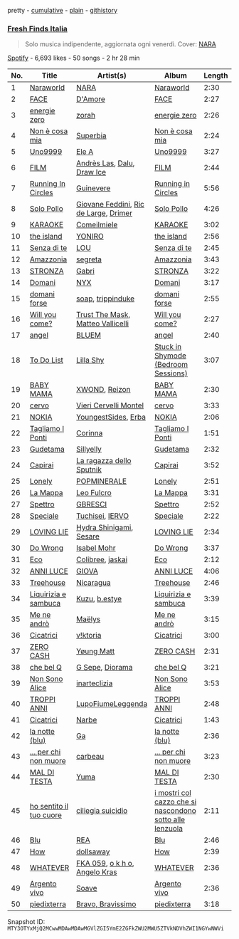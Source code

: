 pretty - [cumulative](/playlists/cumulative/37i9dQZF1DX0KBgD4Jf5tY.md) - [plain](/playlists/plain/37i9dQZF1DX0KBgD4Jf5tY) - [githistory](https://github.githistory.xyz/mackorone/spotify-playlist-archive/blob/main/playlists/plain/37i9dQZF1DX0KBgD4Jf5tY)

### [Fresh Finds Italia](https://open.spotify.com/playlist/37i9dQZF1DX0KBgD4Jf5tY)

> Solo musica indipendente, aggiornata ogni venerdì\. Cover: <a href="spotify:artist:2QwnSHVij7aOFnIb1UVAF6">NARA</a>

[Spotify](https://open.spotify.com/user/spotify) - 6,693 likes - 50 songs - 2 hr 28 min

| No. | Title | Artist(s) | Album | Length |
|---|---|---|---|---|
| 1 | [Naraworld](https://open.spotify.com/track/5yzo31TEOacdUzDomFiJ5r) | [NARA](https://open.spotify.com/artist/2QwnSHVij7aOFnIb1UVAF6) | [Naraworld](https://open.spotify.com/album/5ZkWvrDpXSkpAA5YcxwKmd) | 2:30 |
| 2 | [FACE](https://open.spotify.com/track/4F2kVTCr769etEgD8uvmeh) | [D'Amore](https://open.spotify.com/artist/0yjjCja9FIK0ROO6HLMiO4) | [FACE](https://open.spotify.com/album/6R3eEigsJw7Jngjbmd0glX) | 2:27 |
| 3 | [energie zero](https://open.spotify.com/track/0gG5GgOi9UXJP3Hv7KbYIS) | [zorah](https://open.spotify.com/artist/0bQwlyGwzbEUqB0p3m2YM6) | [energie zero](https://open.spotify.com/album/2xdRFL3OHaeSeqTbBOPhOO) | 2:26 |
| 4 | [Non è cosa mia](https://open.spotify.com/track/1DcWP1xyJXHzg07MeJdkUo) | [Superbia](https://open.spotify.com/artist/75jvHnOAwUxO98kv35UVg9) | [Non è cosa mia](https://open.spotify.com/album/1Y33ljafYTHjloEma10wdF) | 2:24 |
| 5 | [Uno9999](https://open.spotify.com/track/59KsUaIA6LKg1CCAmkhYOX) | [Ele A](https://open.spotify.com/artist/2p8QkcgkfvIcUTpudqcqRM) | [Uno9999](https://open.spotify.com/album/028OsY71ny6lzw0Tuq8ILS) | 3:27 |
| 6 | [FILM](https://open.spotify.com/track/5nPOa1NCVgZ55VmVoYYL6E) | [Andrès Las](https://open.spotify.com/artist/5yxzT7i5hJK48tqWWfU3iO), [Dalu](https://open.spotify.com/artist/4oIQqm101EnDn0FjhreaIi), [Draw Ice](https://open.spotify.com/artist/7bBsqA3ckjPt7nl9F2ETNG) | [FILM](https://open.spotify.com/album/2immDl2yt5w1PfvL0Cqwr4) | 2:44 |
| 7 | [Running In Circles](https://open.spotify.com/track/3eE4zRkF25y8Toq5NfjDja) | [Guinevere](https://open.spotify.com/artist/0SdOBSTmq4qpS3Qxb6NvDn) | [Running in Circles](https://open.spotify.com/album/7IpMkLAG29hyfMl3V0i0GP) | 5:56 |
| 8 | [Solo Pollo](https://open.spotify.com/track/4jsCuELpXvxCFYPAlHnGcd) | [Giovane Feddini](https://open.spotify.com/artist/2Q9Z5LbKXiImqMdnZiLT3u), [Ric de Large](https://open.spotify.com/artist/6It8QDcivbTwJ46Gk9WUvu), [Drimer](https://open.spotify.com/artist/3Qz694qtRw2d9yKFr8zK8u) | [Solo Pollo](https://open.spotify.com/album/14qMVgdkBj3snOeLWwSYZO) | 4:26 |
| 9 | [KARAOKE](https://open.spotify.com/track/1OVCrsUtBgtSZWazY8wTSY) | [Comeilmiele](https://open.spotify.com/artist/4OcuLUpqOjSYlrZN8W87Qn) | [KARAOKE](https://open.spotify.com/album/1OKGKYexqZoQbfWpEbQj8p) | 3:02 |
| 10 | [the island](https://open.spotify.com/track/4CPaFknSA4EcipfNiw4z9Y) | [YONIRO](https://open.spotify.com/artist/1i8LCo49iaXGwXOHKwPAxq) | [the island](https://open.spotify.com/album/4DvOCQKXzCF7XzEd56OWJy) | 2:56 |
| 11 | [Senza di te](https://open.spotify.com/track/4gUaZ6tMvZcKBQy973pLPF) | [LOU](https://open.spotify.com/artist/2ab5JYkftADf7SU0ACBB2I) | [Senza di te](https://open.spotify.com/album/3I130r92ojes8jmOJ7wtKv) | 2:45 |
| 12 | [Amazzonia](https://open.spotify.com/track/24JzyZfhorPNXmbVDnw0Do) | [segreta](https://open.spotify.com/artist/4QaGDM9EzCr3OeAjTJ6vE9) | [Amazzonia](https://open.spotify.com/album/2797Y9YsTfPKJe2Zsr6HKJ) | 3:43 |
| 13 | [STRONZA](https://open.spotify.com/track/2BUgsyPmBE5hMQWxnemy2z) | [Gabri](https://open.spotify.com/artist/2i5Mr9eps27ntnZ6JzyxA8) | [STRONZA](https://open.spotify.com/album/1ZrtLkzxSec5esyny9a0Qz) | 3:22 |
| 14 | [Domani](https://open.spotify.com/track/0dkfRcKYEPI1FQahL1M4Ro) | [NYX](https://open.spotify.com/artist/1RzE3e8u66CAb4tAyhqK6i) | [Domani](https://open.spotify.com/album/2PhVDxa44VelBbDiMH7E0x) | 3:17 |
| 15 | [domani forse](https://open.spotify.com/track/1ZiyjOW4xOyvuJ61M2aRFY) | [soap](https://open.spotify.com/artist/1HHQ5Lz44duNiQmpzKU0jd), [trippinduke](https://open.spotify.com/artist/6uJgIYT8rNd8AGFDGiyBDK) | [domani forse](https://open.spotify.com/album/0RvDBMdtb1FgwEMWoOG0w0) | 2:55 |
| 16 | [Will you come?](https://open.spotify.com/track/6lwrSCgFoucyAtezdsLfIr) | [Trust The Mask](https://open.spotify.com/artist/4QzZ1csaFZmC5N2tOvtQR6), [Matteo Vallicelli](https://open.spotify.com/artist/21rQDMeCpg6ajDDdEbk1OL) | [Will you come?](https://open.spotify.com/album/6RaLeuLs21e0vnE9aC53B6) | 2:27 |
| 17 | [angel](https://open.spotify.com/track/0jK25IYVG47z4AvI3eFszG) | [BLUEM](https://open.spotify.com/artist/1eFOTBAGM0w0SH7jnTYSd1) | [angel](https://open.spotify.com/album/331kZ16GMDNhCGyex5RMgA) | 2:40 |
| 18 | [To Do List](https://open.spotify.com/track/77yabhfbs18eMrBFp8Ci9T) | [Lilla Shy](https://open.spotify.com/artist/4bpm0dwCqIbfjsvqW716Qh) | [Stuck in Shymode \(Bedroom Sessions\)](https://open.spotify.com/album/51Gxtkrw9UZa2xu1MLnwfz) | 3:07 |
| 19 | [BABY MAMA](https://open.spotify.com/track/2MST5rN6YWaLLx0Ykh44yU) | [XWOND](https://open.spotify.com/artist/6sRzLtxCBCC0RCGsLNkd1g), [Reizon](https://open.spotify.com/artist/0YpFRM0kzAZfjSdw0pTlDX) | [BABY MAMA](https://open.spotify.com/album/4CtVwRy1vloL5flmRWj2RH) | 2:30 |
| 20 | [cervo](https://open.spotify.com/track/3HVqnTNYNYmQ3KiSJ24sPb) | [Vieri Cervelli Montel](https://open.spotify.com/artist/3Ywlz2xGupf3tXgLB9oJTL) | [cervo](https://open.spotify.com/album/76kKupZrSsTkqvN8DCsymN) | 3:33 |
| 21 | [NOKIA](https://open.spotify.com/track/44BsMFJIiuGqtCTTgBKV3r) | [YoungestSides](https://open.spotify.com/artist/5vz02sSreKDX0vvgbVwPmY), [Erba](https://open.spotify.com/artist/6wO3gGgeaezAmqNltspVcW) | [NOKIA](https://open.spotify.com/album/189GeFbSzltGoqDYuE5wPI) | 2:06 |
| 22 | [Tagliamo I Ponti](https://open.spotify.com/track/513nJNTSPzaGFSsf6rbwn7) | [Corinna](https://open.spotify.com/artist/6vqpDMhV9j6QazfM1e2Cv6) | [Tagliamo I Ponti](https://open.spotify.com/album/4lzIUS8FeN1H2AJjbJ213D) | 1:51 |
| 23 | [Gudetama](https://open.spotify.com/track/0iFJwTfWZ1pne0aFudyizv) | [Sillyelly](https://open.spotify.com/artist/1rWg0CyGoCsRYYtpj5NC5P) | [Gudetama](https://open.spotify.com/album/4It00RaKRufQ6XS7flUJZD) | 2:32 |
| 24 | [Capirai](https://open.spotify.com/track/7KCrhdr4g9GLEMiJRifk1z) | [La ragazza dello Sputnik](https://open.spotify.com/artist/3k1ymzgC0JLqsmj6R8WaYB) | [Capirai](https://open.spotify.com/album/3nQCfWHRz30sCz1UNMEuj5) | 3:52 |
| 25 | [Lonely](https://open.spotify.com/track/0vz6QaMA9cqKi2YYzc1TD2) | [POPMINERALE](https://open.spotify.com/artist/4O5lO0bnj8YQ9wSsUPQejj) | [Lonely](https://open.spotify.com/album/4p6c9DJd4rchrQjDFvI6HQ) | 2:51 |
| 26 | [La Mappa](https://open.spotify.com/track/36fOYS1iO2L1iKkq4zVgaG) | [Leo Fulcro](https://open.spotify.com/artist/2DNRcOVx4Av8wuZsLGp9Wj) | [La Mappa](https://open.spotify.com/album/5f9ng5e24rrBZPEIxYCiXp) | 3:31 |
| 27 | [Spettro](https://open.spotify.com/track/6hjCdFunk2rbyq5HmKtA7e) | [GBRESCI](https://open.spotify.com/artist/3rDfIbUdjA6QL4Y32wEpb2) | [Spettro](https://open.spotify.com/album/0rmveA92Z4Cv6RN3SWysk0) | 2:52 |
| 28 | [Speciale](https://open.spotify.com/track/0MZXCITzDTUqYTb9peZ3JB) | [Tuchisei](https://open.spotify.com/artist/3h4ILu2xVU2FQTS50u1mo3), [IERVO](https://open.spotify.com/artist/7vARtoeknQjSBpF15OsNvP) | [Speciale](https://open.spotify.com/album/0G52yU8O0qGKKvNroaVSn8) | 2:22 |
| 29 | [LOVING LIE](https://open.spotify.com/track/1WbWRjhADR4R0BWGRhCfyQ) | [Hydra Shinigami](https://open.spotify.com/artist/3GyMWEA5C0XEa7CxhaO7jY), [Sesare](https://open.spotify.com/artist/0bAvO3bveKQk7FYitDPBNl) | [LOVING LIE](https://open.spotify.com/album/5LtGaiWh4wcKQPEA6YkWmg) | 2:34 |
| 30 | [Do Wrong](https://open.spotify.com/track/3VqVAkZ0JtYfLx5IFJlEQl) | [Isabel Mohr](https://open.spotify.com/artist/54DVheLZCzfAMIu5SAoUc2) | [Do Wrong](https://open.spotify.com/album/68yCIWUPn2phBeHDKV7w8z) | 3:37 |
| 31 | [Eco](https://open.spotify.com/track/1snyxR8omw64BLYpPl7vJw) | [Colibree](https://open.spotify.com/artist/7s961XmA8A69tQ3UQRD6sk), [jaskai](https://open.spotify.com/artist/4fvNwDgmIhraVYRYHXF7Yz) | [Eco](https://open.spotify.com/album/4UnUAWSTuVu53GvIFVsktV) | 2:12 |
| 32 | [ANNI LUCE](https://open.spotify.com/track/6NBlUZSme5N3MDQxCFEeIR) | [GIOVA](https://open.spotify.com/artist/6S4vwXmexGnQ5SrroqpLCd) | [ANNI LUCE](https://open.spotify.com/album/4LpvUZkYIW2LFMPr3dDJzB) | 4:06 |
| 33 | [Treehouse](https://open.spotify.com/track/2NbAMdzYaIcB4QMU7feidI) | [Nicaragua](https://open.spotify.com/artist/52xrPZ8EC64iktrGrmVa4B) | [Treehouse](https://open.spotify.com/album/3JHtRak8wUguGVYcMpu6K1) | 2:46 |
| 34 | [Liquirizia e sambuca](https://open.spotify.com/track/67aS4mhULmfHeaHwrjtvGX) | [Kuzu](https://open.spotify.com/artist/5uhwzozeBApn2zTs4FzDJW), [b.estye](https://open.spotify.com/artist/2YaXROXiWeqPA4fG5od6bU) | [Liquirizia e sambuca](https://open.spotify.com/album/5G6ankZ3aH7v3gPkXlMB0y) | 3:39 |
| 35 | [Me ne andrò](https://open.spotify.com/track/40iAktPlUyEcZ31dkmh1RV) | [Maëlys](https://open.spotify.com/artist/4fuZBTq8KLPsKbYPQl0bZZ) | [Me ne andrò](https://open.spotify.com/album/6eR48KyKUasREgbeXHHBnM) | 3:15 |
| 36 | [Cicatrici](https://open.spotify.com/track/1i96SWXRNE5pTkyfkCeR0w) | [v!ktoria](https://open.spotify.com/artist/0YlDxvKNqn0DrXOYKdXkNu) | [Cicatrici](https://open.spotify.com/album/1Ql5u8c69pjlsX3HdOvIDH) | 3:00 |
| 37 | [ZERO CASH](https://open.spotify.com/track/2ANdf04vpL9zKMSkO2FNkD) | [Yøung Matt](https://open.spotify.com/artist/7cx1ENx7v5XWXLz5ezKcrH) | [ZERO CASH](https://open.spotify.com/album/1ubvbnaXj76DYdHDivvTvc) | 2:31 |
| 38 | [che bel Q](https://open.spotify.com/track/552b4OFgtQnlcyIfAnhERN) | [G Sepe](https://open.spotify.com/artist/5UxongVGYs56VccNMmnIgz), [Diorama](https://open.spotify.com/artist/1WdVEvZBCPA8BLV1WWWKlk) | [che bel Q](https://open.spotify.com/album/56fkH0e1MwkDTBkFMyPC75) | 3:21 |
| 39 | [Non Sono Alice](https://open.spotify.com/track/6zzQ5Ze7GzyLNiwMtuGSze) | [inarteclizia](https://open.spotify.com/artist/0U6P7pMJnqsAakSV2VEoYw) | [Non Sono Alice](https://open.spotify.com/album/7hgZ5HN3I91giQyKKA5FeL) | 3:53 |
| 40 | [TROPPI ANNI](https://open.spotify.com/track/6GMO1ivT9AxgUejgH67NYv) | [LupoFiumeLeggenda](https://open.spotify.com/artist/3Cf8OGw2qa84N8zhkGsMPW) | [TROPPI ANNI](https://open.spotify.com/album/1Yr5c36mw6YSrQLSArteV4) | 2:48 |
| 41 | [Cicatrici](https://open.spotify.com/track/64I9Xh3k38tYTsrE9Lzyvt) | [Narbe](https://open.spotify.com/artist/7BzJ0cJGQvl5sSCzG20aXO) | [Cicatrici](https://open.spotify.com/album/0RMNGDgB0CUv7BtEogzApB) | 1:43 |
| 42 | [la notte \(blu\)](https://open.spotify.com/track/0QXXW26zIGRPvSUPGeqVps) | [Ga](https://open.spotify.com/artist/6luz0TrzyU4La1oSQhoxAj) | [la notte \(blu\)](https://open.spotify.com/album/2QYOw0TelUUo7rRtqVZ8fY) | 2:36 |
| 43 | [..\. per chi non muore](https://open.spotify.com/track/74BGv8M4947ugt1xcQtYsK) | [carbeau](https://open.spotify.com/artist/5MOkquoZnhyJEcXBpVHR2j) | [..\. per chi non muore](https://open.spotify.com/album/5XAffghy7rYiBe0zosXeim) | 3:23 |
| 44 | [MAL DI TESTA](https://open.spotify.com/track/4wlDvF3D2JvocY53F3PiKX) | [Yuma](https://open.spotify.com/artist/3TSbPuX2fNmCbH5Zkz0gKT) | [MAL DI TESTA](https://open.spotify.com/album/0Q6MMXsfye1JUqxBmvC3eP) | 2:30 |
| 45 | [ho sentito il tuo cuore](https://open.spotify.com/track/4TdtIFAJvvn7Hrg1DHkier) | [ciliegia suicidio](https://open.spotify.com/artist/4SEMUz1c0Z8kEc9E9NbnS3) | [i mostri col cazzo che si nascondono sotto alle lenzuola](https://open.spotify.com/album/7LCf7e9ejfOnOqAE7oFSvJ) | 2:11 |
| 46 | [Blu](https://open.spotify.com/track/6Tf02XE2I2K2zqFAhFe4Dz) | [REA](https://open.spotify.com/artist/2WIeVc2TB9As3HeTcPpXev) | [Blu](https://open.spotify.com/album/6sfyLW0DaavlkQhRUPdmPp) | 2:46 |
| 47 | [How](https://open.spotify.com/track/000HoCMkO5w5BuqgU6TXUD) | [dollsaway](https://open.spotify.com/artist/6JmRU2kRs2DHaRocEpw8CT) | [How](https://open.spotify.com/album/4RZjiV7GU686KQEVt1bvdt) | 2:39 |
| 48 | [WHATEVER](https://open.spotify.com/track/6Kwa6AkqHzo8XEk3KKdtKj) | [FKA 059](https://open.spotify.com/artist/0qs58UjHvEGo2rzfjxinmY), [o k h o](https://open.spotify.com/artist/427e5CiqmL4TmWb5Zvax7U), [Angelo Kras](https://open.spotify.com/artist/36GKpvoEgJCwtYR7tmSBGL) | [WHATEVER](https://open.spotify.com/album/2h40onvHS6eJE946o5bDCo) | 2:36 |
| 49 | [Argento vivo](https://open.spotify.com/track/1a5UVlEtACRTXfPlpXHASb) | [Soave](https://open.spotify.com/artist/4lfpDO5m3RdKU2859LXmsN) | [Argento vivo](https://open.spotify.com/album/0CgUv0dBRgF308paw3iQEF) | 2:36 |
| 50 | [piedixterra](https://open.spotify.com/track/3pjRBRPgpLonKovRM3IEKe) | [Bravo, Bravissimo](https://open.spotify.com/artist/6st78j54gm9fHJfB9ZKdh4) | [piedixterra](https://open.spotify.com/album/1Idmo4y713JrQhFTNaWzEb) | 3:18 |

Snapshot ID: `MTY3OTYxMjQ2MCwwMDAwMDAwMGVlZGI5YmE2ZGFkZWU2MWU5ZTVkNDVhZWI1NGYwNWVi`
